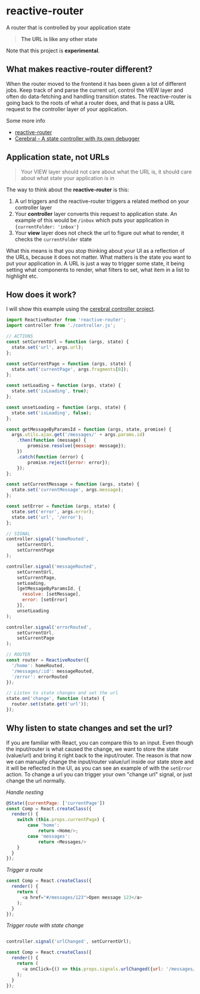 # reactive-router
A router that is controlled by your application state

> **The URL is like any other state**

Note that this project is **experimental**.

## What makes reactive-router different?
When the router moved to the frontend it has been given a lot of different jobs. Keep track of and parse the current url, control the VIEW layer and often do data-fetching and handling transition states. The reactive-router is going back to the roots of what a router does, and that is pass a URL request to the controller layer of your application.

Some more info
- [reactive-router](https://www.youtube.com/watch?v=6tUbnDHq8xs)
- [Cerebral - A state controller with its own debugger](https://www.youtube.com/watch?v=xCIv4-Q2dtA)

## Application state, not URLs
> Your VIEW layer should not care about what the URL is, it should care about what state your application is in

The way to think about the **reactive-router** is this:

1. A url triggers and the reactive-router triggers a related method on your controller layer
2. Your **controller** layer converts this request to application state. An example of this would be `/inbox` which puts your application in `{currentFolder: 'inbox'}`
3. Your **view** layer does not check the url to figure out what to render, it checks the `currentFolder` state

What this means is that you stop thinking about your UI as a reflection of the URLs, because it does not matter. What matters is the state you want to put your application in. A URL is just a way to trigger some state, it being setting what components to render, what filters to set, what item in a list to highlight etc.

## How does it work?

I will show this example using the [cerebral controller project](https://github.com/christianalfoni/cerebral).
```js
import ReactiveRouter from 'reactive-router';
import controller from './controller.js';

// ACTIONS
const setCurrentUrl = function (args, state) {
  state.set('url', args.url);
};

const setCurrentPage = function (args, state) {
  state.set('currentPage', args.fragments[0]);
};

const setLoading = function (args, state) {
  state.set('isLoading', true);
};

const unsetLoading = function (args, state) {
  state.set('isLoading', false);
};

const getMessageByParamsId = function (args, state, promise) {
  args.utils.ajax.get('/messages/' + args.params.id)
    .then(function (message) {
        promsise.resolve({message: message});
    })
    .catch(function (error) {
        promise.reject({error: error});
    });
};

const setCurrentMessage = function (args, state) {
  state.set('currentMessage', args.message);
};

const setError = function (args, state) {
  state.set('error', args.error);
  state.set('url', '/error');
};

// SIGNAL
controller.signal('homeRouted',
    setCurrentUrl,
    setCurrentPage
);

controller.signal('messageRouted',
    setCurrentUrl,
    setCurrentPage,
    setLoading,
    [getMessageByParamsId, {
      resolve: [setMessage],
      error: [setError]
    }],
    unsetLoading
);

controller.signal('errorRouted',
    setCurrentUrl,
    setCurrentPage
);

// ROUTER
const router = ReactiveRouter({
  '/home': homeRouted,
  '/messages/:id': messageRouted,
  '/error': errorRouted
});

// Listen to state changes and set the url
state.on('change', function (state) {
  router.set(state.get('url'));
});
```

## Why listen to state changes and set the url?
If you are familiar with React, you can compare this to an input. Even though the input/router is what caused the change, we want to store the state (value/url) and bring it right back to the input/router. The reason is that now we can manually change the input/router value/url inside our state store and it will be reflected in the UI, as you can see an example of with the `setError` action. To change a url you can trigger your own "change url" signal, or just change the url normally.

*Handle nesting*
```js
@State({currentPage: ['currentPage'])
const Comp = React.createClass({
  render() {
    switch (this.props.currentPage) {
        case 'home':
            return <Home/>;
        case 'messages':
            return <Messages/>
    }
  }
});
```

*Trigger a route*
```js
const Comp = React.createClass({
  render() {
    return (
      <a href="#/messages/123">Open message 123</a>
    );
  }
});
```

*Trigger route with state change*
```js

controller.signal('urlChanged', setCurrentUrl);

const Comp = React.createClass({
  render() {
    return (
      <a onClick={() => this.props.signals.urlChanged({url: '/messages/123'})}>Open message 123</a>
    );
  }
});
```
